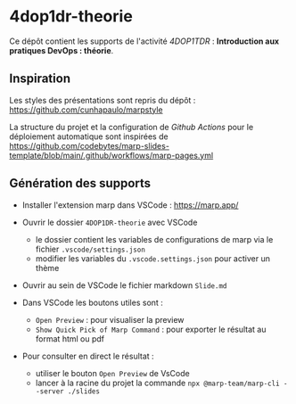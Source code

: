 # 4dop1dr-theorie

Ce dépôt contient les supports de l'activité *4DOP1TDR* : **Introduction aux pratiques DevOps : théorie**.

## Inspiration

Les styles des présentations sont repris du dépôt :  https://github.com/cunhapaulo/marpstyle

La structure du projet et la configuration de *Github Actions* pour le déploiement automatique sont inspirées de https://github.com/codebytes/marp-slides-template/blob/main/.github/workflows/marp-pages.yml

## Génération des supports

- Installer l'extension marp dans VSCode : https://marp.app/
- Ouvrir le dossier `4DOP1DR-theorie` avec VSCode
  - le dossier contient les variables de configurations de marp via le fichier `.vscode/settings.json`
  - modifier les variables du `.vscode.settings.json` pour activer un thème

- Ouvrir au sein de VSCode le fichier markdown `Slide.md`
- Dans VSCode les boutons utiles sont : 
  - `Open Preview` : pour visualiser la preview
  - `Show Quick Pick of Marp Command` : pour exporter le résultat au format html ou pdf
- Pour consulter en direct le résultat :
    - utiliser le bouton `Open Preview`  de VsCode
    - lancer à la racine du projet la commande `npx @marp-team/marp-cli --server ./slides`
